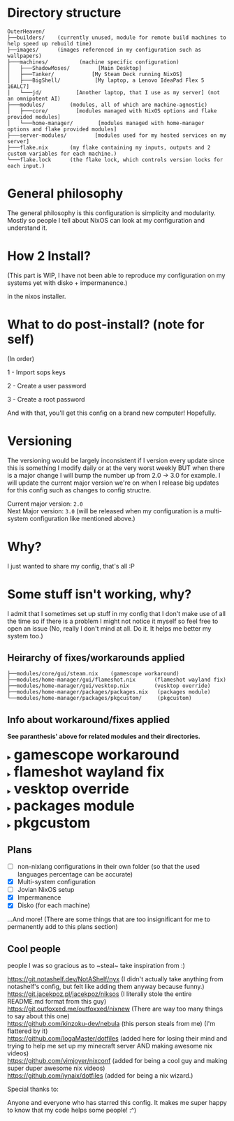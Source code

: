 # Directory structure
```
OuterHeaven/
├──builders/    (currently unused, module for remote build machines to help speed up rebuild time)
├──images/      (images referenced in my configuration such as wallpapers)
├───machines/          (machine specific configuration)
│   ├───ShadowMoses/         [Main Desktop]
│   ├───Tanker/            [My Steam Deck running NixOS]
│   ├───BigShell/           [My laptop, a Lenovo IdeaPad Flex 5 16ALC7]
│   └───jd/           [Another laptop, that I use as my server] (not an omnipotent AI)
├───modules/        (modules, all of which are machine-agnostic)
│   ├───core/         [modules managed with NixOS options and flake provided modules]
│   └───home-manager/        [modules managed with home-manager options and flake provided modules]
├───server-modules/         [modules used for my hosted services on my server]
├───flake.nix       (my flake containing my inputs, outputs and 2 custom variables for each machine.)
└───flake.lock      (the flake lock, which controls version locks for each input.)
```
# General philosophy

The general philosophy is this configuration is simplicity and modularity. Mostly so people I tell about NixOS can look at my configuration and understand it.

# How 2 Install?

(This part is WIP, I have not been able to reproduce my configuration on my systems yet with disko + impermanence.)

in the nixos installer.

# What to do post-install? (note for self)
(In order)

1 - Import sops keys

2 - Create a user password

3 - Create a root password

And with that, you'll get this config on a brand new computer! Hopefully.
# Versioning

The versioning would be largely inconsistent if I version every update since this is something I modify daily or at the very worst weekly BUT when there is a major change I will bump the number up from 2.0 -> 3.0 for example. I will update the current major version we're on when I release big updates for this config such as changes to config structre.

Current major version: `2.0`
<br>
Next Major version: `3.0` (will be released when my configuration is a multi-system configuration like mentioned above.)

# Why?

I just wanted to share my config, that's all :P

# Some stuff isn't working, why?

I admit that I sometimes set up stuff in my config that I don't make use of all the time so if there is a problem I might not notice it myself so feel free to open an issue (No, really I don't mind at all. Do it. It helps me better my system too.)

## Heirarchy of fixes/workarounds applied
```
├──modules/core/gui/steam.nix    (gamescope workaround)
├──modules/home-manager/gui/flameshot.nix      (flameshot wayland fix)
├──modules/home-manager/gui/vesktop.nix        (vesktop override)
├──modules/home-manager/packages/packages.nix   (packages module)
└──modules/home-manager/packages/pkgcustom/     (pkgcustom)
```

## Info about workaround/fixes applied

**See paranthesis' above for related modules and their directories.**

<details>
<summary><b><font size="+3">gamescope workaround</font></b></summary>


The override used here for Gamescope running through steam on NixOS (yes, **very specifically gamescope running through Steam on NixOS**) does not bring up the gamescope window because gamescope looks for certain libraries in the provided FHS environment and it can't find them in said FHS environment, therefore making this workaround necessary.
</details>

<details>
<summary><b><font size="+3">flameshot wayland fix</font></b></summary>


The overrides used here make it so that flameshot is compiled with the appropriate cmake flags so that it works on Wayland and locks the version to a certain commit known to work with Wayland. (https://github.com/flameshot-org/flameshot/issues/3012)
</details>

<details>
<summary><b><font size="+3">vesktop override</font></b></summary>


The overrides used here removes Vencord related branding and replaces the icons and name with regular Discord's and adds launch flags that help with screen sharing on Wayland.
</details>

<details>
<summary><b><font size="+3">packages module</font></b></summary>


This home manager managed module contains packages I manage under home-manager, alongside some overrides and override templates that I plan to reuse later.
</details>

<details>
<summary><b><font size="+3">pkgcustom</font></b></summary>


packages that I plan to submit to nixpkgs in the future, some of which are referenced in packages.nix but mostly not. The name is **pkgcustom** because it sounded cool in my head.
</details>

## Plans

- [ ] non-nixlang configurations in their own folder (so that the used languages percentage can be accurate)
- [x] Multi-system configuration
- [ ] Jovian NixOS setup
- [x] Impermanence
- [x] Disko (for each machine)

...And more! (There are some things that are too insignificant for me to permanently add to this plans section)

## Cool people

people I was so gracious as to ~steal~ take inspiration from :)

https://git.notashelf.dev/NotAShelf/nyx (I didn't actually take anything from notashelf's config, but felt like adding them anyway because funny.)
<br>
https://git.jacekpoz.pl/jacekpoz/niksos (I literally stole the entire README.md format from this guy)
<br>
https://git.outfoxxed.me/outfoxxed/nixnew (There are way too many things to say about this one)
<br>
https://github.com/kinzoku-dev/nebula (this person steals from me) (I'm flattered by it)
<br>
https://github.com/IogaMaster/dotfiles (added here for losing their mind and trying to help me set up my minecraft server AND making awesome nix videos)
<br>
https://github.com/vimjoyer/nixconf (added for being a cool guy and making super duper awesome nix videos) 
<br>
https://github.com/iynaix/dotfiles (added for being a nix wizard.)

Special thanks to:

Anyone and everyone who has starred this config. It makes me super happy to know that my code helps some people! :^)
